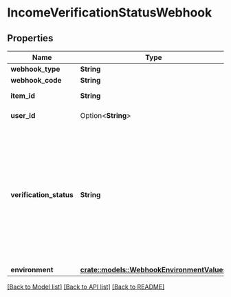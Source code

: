 # IncomeVerificationStatusWebhook

## Properties

Name | Type | Description | Notes
------------ | ------------- | ------------- | -------------
**webhook_type** | **String** | `\"INCOME\"` | 
**webhook_code** | **String** | `INCOME_VERIFICATION` | 
**item_id** | **String** | The Item ID associated with the verification. | 
**user_id** | Option<**String**> | The Plaid `user_id` of the User associated with this webhook, warning, or error. | [optional]
**verification_status** | **String** | `VERIFICATION_STATUS_PROCESSING_COMPLETE`: The income verification status processing has completed. If the user uploaded multiple documents, this webhook will fire when all documents have finished processing. Call the `/income/verification/paystubs/get` endpoint and check the document metadata to see which documents were successfully parsed.  `VERIFICATION_STATUS_PROCESSING_FAILED`: A failure occurred when attempting to process the verification documentation.  `VERIFICATION_STATUS_PENDING_APPROVAL`: (deprecated) The income verification has been sent to the user for review. | 
**environment** | [**crate::models::WebhookEnvironmentValues**](WebhookEnvironmentValues.md) |  | 

[[Back to Model list]](../README.md#documentation-for-models) [[Back to API list]](../README.md#documentation-for-api-endpoints) [[Back to README]](../README.md)


